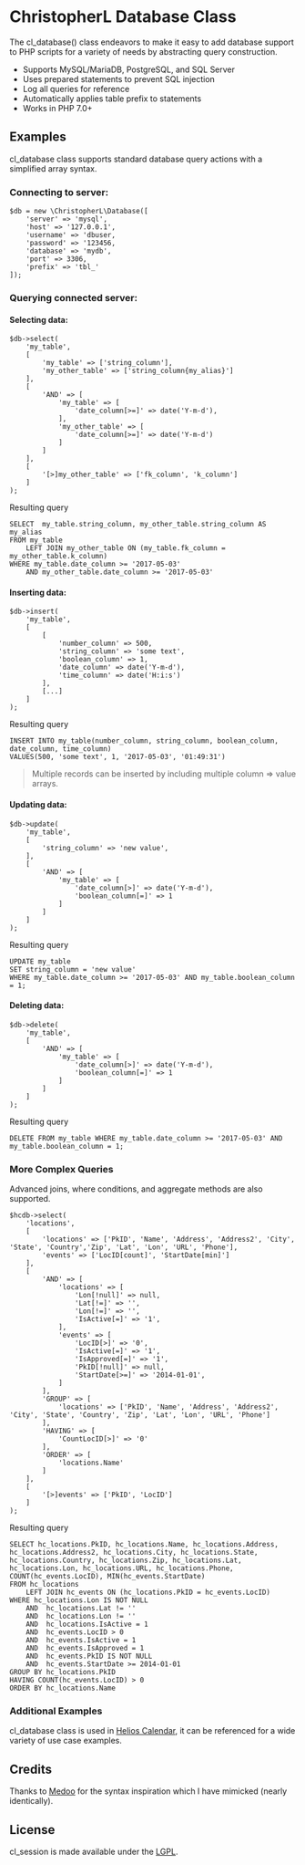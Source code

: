 # ChristopherL Database Class

The cl_database() class endeavors to make it easy to add database support to PHP scripts for a variety of needs by abstracting query construction.

* Supports MySQL/MariaDB, PostgreSQL, and SQL Server
* Uses prepared statements to prevent SQL injection
* Log all queries for reference
* Automatically applies table prefix to statements
* Works in PHP 7.0+

## Examples

cl_database class supports standard database query actions with a simplified array syntax.

### Connecting to server:

```
$db = new \ChristopherL\Database([
    'server' => 'mysql',
    'host' => '127.0.0.1',
    'username' => 'dbuser,
    'password' => '123456,
    'database' => 'mydb',
    'port' => 3306,
    'prefix' => 'tbl_'
]);
```

### Querying connected server:

#### Selecting data:

```
$db->select(
    'my_table',
    [
        'my_table' => ['string_column'],
        'my_other_table' => ['string_column{my_alias}']
    ],
    [
        'AND' => [
            'my_table' => [
                'date_column[>=]' => date('Y-m-d'),
            ],
            'my_other_table' => [
                'date_column[>=]' => date('Y-m-d')
            ]
        ]
    ],
    [
        '[>]my_other_table' => ['fk_column', 'k_column']
    ]
);
```

Resulting query

```
SELECT  my_table.string_column, my_other_table.string_column AS my_alias 
FROM my_table 
	LEFT JOIN my_other_table ON (my_table.fk_column = my_other_table.k_column)  
WHERE my_table.date_column >= '2017-05-03'
	AND my_other_table.date_column >= '2017-05-03'
```

#### Inserting data:

```
$db->insert(
    'my_table',
    [
        [
            'number_column' => 500,
            'string_column' => 'some text',
            'boolean_column' => 1,
            'date_column' => date('Y-m-d'),
            'time_column' => date('H:i:s')
        ],
        [...]
    ]
);
```

Resulting query

```
INSERT INTO my_table(number_column, string_column, boolean_column, date_column, time_column) 
VALUES(500, 'some text', 1, '2017-05-03', '01:49:31')
```

> Multiple records can be inserted by including multiple column => value arrays.

#### Updating data:

```
$db->update(
    'my_table',
    [
        'string_column' => 'new value',
    ],
    [
        'AND' => [
            'my_table' => [
                'date_column[>]' => date('Y-m-d'),
                'boolean_column[=]' => 1
            ]
        ]
    ]
);
```

Resulting query

```
UPDATE my_table 
SET string_column = 'new value'
WHERE my_table.date_column >= '2017-05-03' AND my_table.boolean_column = 1;
```

#### Deleting data:

```
$db->delete(
    'my_table',
    [
        'AND' => [
            'my_table' => [
                'date_column[>]' => date('Y-m-d'),
                'boolean_column[=]' => 1
            ]
        ]
    ]
);
```

Resulting query

```
DELETE FROM my_table WHERE my_table.date_column >= '2017-05-03' AND my_table.boolean_column = 1;
```

### More Complex Queries

Advanced joins, where conditions, and aggregate methods are also supported.

```
$hcdb->select(
    'locations',
    [
        'locations' => ['PkID', 'Name', 'Address', 'Address2', 'City', 'State', 'Country','Zip', 'Lat', 'Lon', 'URL', 'Phone'],
        'events' => ['LocID[count]', 'StartDate[min]']
    ],
    [
        'AND' => [
            'locations' => [
                'Lon[!null]' => null,
                'Lat[!=]' => '',
                'Lon[!=]' => '',
                'IsActive[=]' => '1',
            ],
            'events' => [
                'LocID[>]' => '0',
                'IsActive[=]' => '1',
                'IsApproved[=]' => '1',
                'PkID[!null]' => null,
                'StartDate[>=]' => '2014-01-01',
            ]
        ],
        'GROUP' => [
            'locations' => ['PkID', 'Name', 'Address', 'Address2', 'City', 'State', 'Country', 'Zip', 'Lat', 'Lon', 'URL', 'Phone']
        ],
        'HAVING' => [
            'CountLocID[>]' => '0'
        ],
        'ORDER' => [
            'locations.Name'
        ]
    ],
    [
        '[>]events' => ['PkID', 'LocID']
    ]
);
```

Resulting query

```
SELECT hc_locations.PkID, hc_locations.Name, hc_locations.Address, hc_locations.Address2, hc_locations.City, hc_locations.State, hc_locations.Country, hc_locations.Zip, hc_locations.Lat, hc_locations.Lon, hc_locations.URL, hc_locations.Phone, COUNT(hc_events.LocID), MIN(hc_events.StartDate) 
FROM hc_locations 
	LEFT JOIN hc_events ON (hc_locations.PkID = hc_events.LocID) 
WHERE hc_locations.Lon IS NOT NULL
	AND  hc_locations.Lat != ''  
	AND  hc_locations.Lon != ''  
	AND  hc_locations.IsActive = 1  
	AND  hc_events.LocID > 0  
	AND  hc_events.IsActive = 1  
	AND  hc_events.IsApproved = 1  
	AND  hc_events.PkID IS NOT NULL  
	AND  hc_events.StartDate >= 2014-01-01  
GROUP BY hc_locations.PkID
HAVING COUNT(hc_events.LocID) > 0
ORDER BY hc_locations.Name
```

### Additional Examples
cl_database class is used in [Helios Calendar](https://github.com/chrislarrycarl/Helios-Calendar), it can be referenced for a wide variety of use case examples.


## Credits

Thanks to [Medoo](http://medoo.in/doc) for the syntax inspiration which I have mimicked (nearly identically).


## License
cl_session is made available under the [LGPL](http://www.gnu.org/licenses/lgpl-2.1.html).
